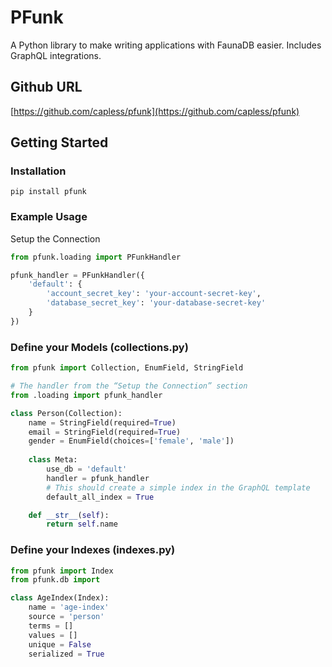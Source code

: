 # PFunk
A Python library to make writing applications with FaunaDB easier. Includes GraphQL integrations.
## Github URL
[https://github.com/capless/pfunk](https://github.com/capless/pfunk)
 
## Getting Started

### Installation
```pip install pfunk```

### Example Usage
Setup the Connection
```python
from pfunk.loading import PFunkHandler

pfunk_handler = PFunkHandler({
    'default': {
        'account_secret_key': 'your-account-secret-key',
        'database_secret_key': 'your-database-secret-key'
    }
})
```

### Define your Models (collections.py) 
```python
from pfunk import Collection, EnumField, StringField

# The handler from the “Setup the Connection” section
from .loading import pfunk_handler

class Person(Collection):
    name = StringField(required=True)
    email = StringField(required=True)
    gender = EnumField(choices=['female', 'male'])
    
    class Meta:
        use_db = 'default'
        handler = pfunk_handler
        # This should create a simple index in the GraphQL template
        default_all_index = True

    def __str__(self):
        return self.name
```

### Define your Indexes (indexes.py)
```python
from pfunk import Index
from pfunk.db import 

class AgeIndex(Index):
    name = 'age-index'
    source = 'person'
    terms = []
    values = []
    unique = False
    serialized = True
    
```